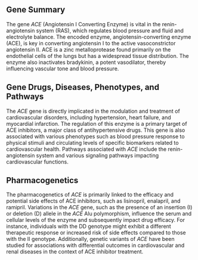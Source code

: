## Gene Summary
The gene *ACE* (Angiotensin I Converting Enzyme) is vital in the renin-angiotensin system (RAS), which regulates blood pressure and fluid and electrolyte balance. The encoded enzyme, angiotensin-converting enzyme (ACE), is key in converting angiotensin I to the active vasoconstrictor angiotensin II. ACE is a zinc metalloprotease found primarily on the endothelial cells of the lungs but has a widespread tissue distribution. The enzyme also inactivates bradykinin, a potent vasodilator, thereby influencing vascular tone and blood pressure.

## Gene Drugs, Diseases, Phenotypes, and Pathways
The *ACE* gene is directly implicated in the modulation and treatment of cardiovascular disorders, including hypertension, heart failure, and myocardial infarction. The regulation of this enzyme is a primary target of ACE inhibitors, a major class of antihypertensive drugs. This gene is also associated with various phenotypes such as blood pressure response to physical stimuli and circulating levels of specific biomarkers related to cardiovascular health. Pathways associated with *ACE* include the renin-angiotensin system and various signaling pathways impacting cardiovascular functions.

## Pharmacogenetics
The pharmacogenetics of *ACE* is primarily linked to the efficacy and potential side effects of ACE inhibitors, such as lisinopril, enalapril, and ramipril. Variations in the *ACE* gene, such as the presence of an insertion (I) or deletion (D) allele in the *ACE* Alu polymorphism, influence the serum and cellular levels of the enzyme and subsequently impact drug efficacy. For instance, individuals with the DD genotype might exhibit a different therapeutic response or increased risk of side effects compared to those with the II genotype. Additionally, genetic variants of *ACE* have been studied for associations with differential outcomes in cardiovascular and renal diseases in the context of ACE inhibitor treatment.